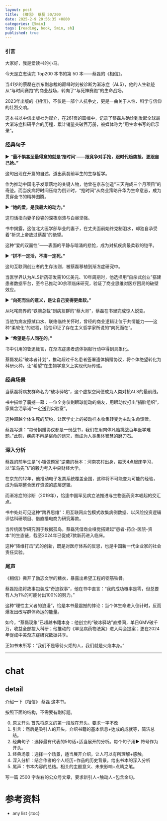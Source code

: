```yaml
---
layout: post
title: 《相信》 蔡磊 50/200
date: 2025-2-9 20:56:35 +0800
categories: [5min]
tags: [reading, book, 5min, sh]
published: true
---
```



### 引言  

大家好，我是爱读书的小马。

今天是立志读完 Top200 本书的第 50 本——蔡磊的《相信》。

当41岁的蔡磊在京东副总裁的巅峰时刻被诊断为渐冻症（ALS），他的人生轨迹从“与时间赛跑”的商业战场，转向了“与死神赛跑”的生命战场。

2023年出版的《相信》，不仅是一部个人抗争史，更是一曲关于人性、科学与信仰的壮烈交响。

这本书以中信出版社为媒介，在261页的篇幅中，记录了蔡磊从确诊到发起全球最大渐冻症科研平台的历程，累计销量突破百万册，被媒体称为“用生命书写的启示录”。

### 经典句子  

▶ **“最不惧甚至最得意的就是‘抢时间’——跟竞争对手抢，跟时代趋势抢，更跟自己抢。”**  

这句出现在开篇的自述，道出蔡磊前半生的生存哲学。

作为推动中国电子发票落地的关键人物，他曾在京东创造“三天完成三个月项目”的奇迹。而当疾病将时间压缩为倒计时，“抢时间”从商业策略升华为生命意志，成为贯穿全书的精神图腾。  

▶ **“她的爱，是我最大的动力。”**  

这句话指向妻子段睿的深夜崩溃与白昼坚强。

书中揭露，这位北大医学部毕业的妻子，在丈夫面前始终克制泪水，却独自承受着“祈求上帝放过蔡磊”的绝望。

这种“爱的双面性”——表面的平静与暗涌的悲怆，成为对抗疾病最柔软的铠甲。  

▶ **“拼不一定活，不拼一定死。”**

这句互联网创业者的生存法则，被蔡磊移植到渐冻症研究中。

当医学界认为ALS新药研发需10亿美元、10年周期时，他选择用“自杀式创业”搭建患者数据平台，至今已推动30余项临床研究，验证了商业思维对医疗困局的破壁效应。  

▶ **“向死而生的意义，是让自己变得更柔软。”**  

从叱咤商界的“铁腕总裁”到病友群的“蔡大哥”，蔡磊在书里完成惊人蜕变。

当他为病友擦拭口水、联络临终关怀时，曾经的商业逻辑让位于共情能力——这种“柔软化”的进程，恰恰印证了存在主义哲学家所说的“向死而在”。  

▶ **“希望是与人同在的。”**  

书中引用的鲁迅箴言，在渐冻症患者遗体捐献行动中得到具象化。

蔡磊发起“破冰者计划”，推动超过千名患者签署遗体捐赠协议，将个体绝望转化为科研火种，让“希望”在生物学意义上实现代际传递。

### 经典场景  

当蔡磊将病友群命名为“破冰驿站”，这个虚拟空间便成为人类对抗ALS的最前线。

书中描绘了震撼一幕：一位全身仅剩眼球能动的病友，用眼动仪打出“捐脑组织”，家属含泪承诺“一定送到实验室”。

这种超越个体生死的契约，让医学史上的被动样本收集转变为主动生命馈赠。

蔡磊写道：“每份捐赠协议都是一份战书，我们在用肉体凡胎挑战百年医学难题。”此刻，疾病不再是宿命的诅咒，而成为人类集体智慧的磨刀石。

### 深入分析  

蔡磊的前半生是“小镇做题家”逆袭的标本：河南农村出身，每天4点起床学习，以“笨鸟先飞”的毅力考入中央财经大学。

在京东的12年，他推动电子发票系统覆盖全国，这种将不可能变为可能的经验，成为后期整合医疗资源的底层逻辑。

而渐冻症的诊断（2019年），恰逢中国罕见病立法推进与生物医药资本崛起的交汇点。  

书中处处可见这种“跨界思维”：用互联网众包模式收集病例数据、以风险投资逻辑评估科研项目、借直播电商为研究筹款。

当传统医学研究困于数据孤岛，蔡磊凭借商业嗅觉搭建起“患者-药企-医院-资本”的生态链，截至2024年已促成7款新药进入临床。

这种“降维打击”式的创新，既是对医疗体系的反思，也是中国新一代企业家的社会责任实验。

### 尾声  

《相信》撕开了励志文学的糖衣，暴露出希望工程的钢筋铁骨。

蔡磊拒绝将故事包装成“奇迹叙事”，他在书中直言：“我的成功概率是零，但总要有人为1%的可能付出100%的努力。”

这种“理性主义者的浪漫”，恰是本书最震撼的悖论：当个体生命进入倒计时，反而爆发出改写群体命运的能量。  

如今，“蔡磊现象”已超越书籍本身：他创立的“破冰驿站”直播间，单日GMV破千万，收益全部投入科研；他推动的《罕见病药物法案》进入两会提案；更在2024年促成中美渐冻症研究数据共享。

正如书末所写：“我们不是等待火炬的人，我们就是火焰本身。”

------------------------------------------------------------------------

# chat

## detail

介绍一下《相信》 蔡磊 这本书。

按照下面的结构，不需要有副标题。

0. 原文开头 首先将原文的第一段放在开头。要求一字不改
1. 引言：然后是吸引人的开头，介绍书籍的基本信息+达成的成就等，简洁总结。
2. 经典句子：选择最有代表的5句话+适当展开的分析。每个句子用▶ 符号作为开头。
3. 经典场景：选择一个场景，适当展开介绍，让人可以有所理解+感触。
4. 深入分析：结合作者的个人经历+作品的历史背景。给出书本的深入分析
5. 尾声：书本内容的总结。相关的主题意义、未来影响+点睛之笔。

写一篇 2500 字左右的公众号文章，要求新引人+触动人+包含金句。


# 参考资料

* any list
{:toc}